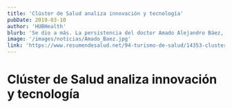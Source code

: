 ```yaml
---
title: 'Clúster de Salud analiza innovación y tecnología'
pubDate: 2019-03-10
author: 'HUBHealth'
blurb: 'Se dio a más. La persistencia del doctor Amado Alejandro Báez, médico dominicano que triunfa en Estados Unidos, se vio coronada el pasado viernes con la celebración de un panel sobre innovación y tecnología durante el HubHealth 10.'
image: '/images/noticias/Amado_Baez.jpg'
link: 'https://www.resumendesalud.net/94-turismo-de-salud/14353-cluster-de-salud-analiza-innovacion-y-tecnologia'
---
```


# Clúster de Salud analiza innovación y tecnología

